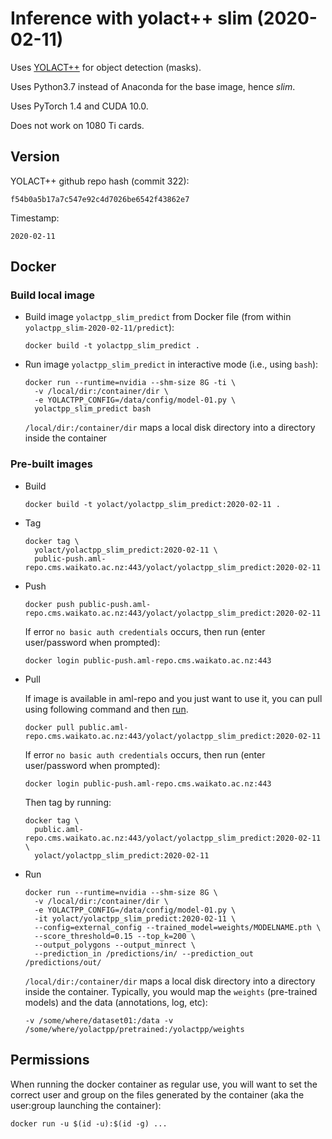 # Inference with yolact++ slim (2020-02-11)

Uses [YOLACT++](https://github.com/dbolya/yolact/) for object detection (masks).

Uses Python3.7 instead of Anaconda for the base image, hence *slim*.

Uses PyTorch 1.4 and CUDA 10.0.

Does not work on 1080 Ti cards. 

## Version

YOLACT++ github repo hash (commit 322):

```
f54b0a5b17a7c547e92c4d7026be6542f43862e7
```

Timestamp:

```
2020-02-11
```

## Docker

### Build local image

* Build image `yolactpp_slim_predict` from Docker file (from within `yolactpp_slim-2020-02-11/predict`):

  ```
  docker build -t yolactpp_slim_predict .
  ```

* Run image `yolactpp_slim_predict` in interactive mode (i.e., using `bash`):

  ```
  docker run --runtime=nvidia --shm-size 8G -ti \
    -v /local/dir:/container/dir \
    -e YOLACTPP_CONFIG=/data/config/model-01.py \
    yolactpp_slim_predict bash
  ```

  `/local/dir:/container/dir` maps a local disk directory into a directory inside the container


### Pre-built images

* Build

  ```
  docker build -t yolact/yolactpp_slim_predict:2020-02-11 .
  ```

* Tag

  ```
  docker tag \
    yolact/yolactpp_slim_predict:2020-02-11 \
    public-push.aml-repo.cms.waikato.ac.nz:443/yolact/yolactpp_slim_predict:2020-02-11
  ```

* Push

  ```
  docker push public-push.aml-repo.cms.waikato.ac.nz:443/yolact/yolactpp_slim_predict:2020-02-11
  ```

  If error `no basic auth credentials` occurs, then run (enter user/password when prompted):

  ```
  docker login public-push.aml-repo.cms.waikato.ac.nz:443
  ```

* Pull

  If image is available in aml-repo and you just want to use it, you can pull using following 
  command and then [run](#run).

  ```
  docker pull public.aml-repo.cms.waikato.ac.nz:443/yolact/yolactpp_slim_predict:2020-02-11
  ```

  If error `no basic auth credentials` occurs, then run (enter user/password when prompted):

  ```
  docker login public-push.aml-repo.cms.waikato.ac.nz:443
  ```

  Then tag by running:

  ```
  docker tag \
    public.aml-repo.cms.waikato.ac.nz:443/yolact/yolactpp_slim_predict:2020-02-11 \
    yolact/yolactpp_slim_predict:2020-02-11
  ```

* <a name="run">Run</a>

  ```
  docker run --runtime=nvidia --shm-size 8G \
    -v /local/dir:/container/dir \
    -e YOLACTPP_CONFIG=/data/config/model-01.py \
    -it yolact/yolactpp_slim_predict:2020-02-11 \
    --config=external_config --trained_model=weights/MODELNAME.pth \
    --score_threshold=0.15 --top_k=200 \
    --output_polygons --output_minrect \
    --prediction_in /predictions/in/ --prediction_out /predictions/out/    
  ```

  `/local/dir:/container/dir` maps a local disk directory into a directory inside the container.
  Typically, you would map the `weights` (pre-trained models) and the data (annotations, 
  log, etc):

  ```
  -v /some/where/dataset01:/data -v /some/where/yolactpp/pretrained:/yolactpp/weights
  ```


## Permissions

When running the docker container as regular use, you will want to set the correct
user and group on the files generated by the container (aka the user:group launching
the container):

```commandline
docker run -u $(id -u):$(id -g) ...
```
